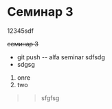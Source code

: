 # Семинар 3
12345sdf

~~семинар 3~~

* git push -- 
alfa seminar
sdfsdg
* sdgsg
1. onre
2. two
>> sfgfsg
